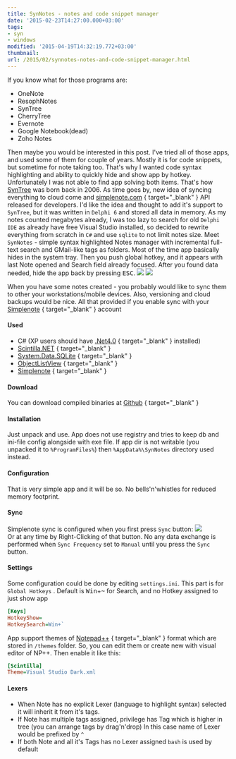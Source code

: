 ```yaml
---
title: SynNotes - notes and code snippet manager
date: '2015-02-23T14:27:00.000+03:00'
tags:
- syn
- windows
modified: '2015-04-19T14:32:19.772+03:00'
thumbnail:
url: /2015/02/synnotes-notes-and-code-snippet-manager.html
---
```


If you know what for those programs are:
- OneNote
- ResophNotes 
- SynTree
- CherryTree
- Evernote
- Google Notebook(dead)
- Zoho Notes

Then maybe you would be interested in this post. I've tried all of those apps, and used some of them for couple of years. Mostly it is for code snippets, but sometime for note taking too. That's why I wanted code syntax highlighting and ability to quickly hide and show app by hotkey. Unfortunately I was not able to find app solving both items.
That's how [SynTree](/2006/11/syntree-v05-coders-sourcebook.html) was born back in 2006. As time goes by, new idea of syncing everything to cloud come and [simplenote.com](http://simplenote.com/)
{ target="_blank" } API released for developers. I'd like the idea and thought to add it's support to `SynTree`, but it was written in `Delphi 6` and stored all data in memory. As my notes counted megabytes already, I was too lazy to search for old `Delphi IDE` as already have free Visual Studio installed, so decided to rewrite everything from scratch in `C#` and use `sqlite` to not limit notes size.
Meet `SynNotes` - simple syntax highlighted Notes manager with incremental full-text search and GMail-like tags as folders. Most of the time app basically hides in the system tray. Then you push global hotkey, and it appears with last Note opened and Search field  already focused. After you found data needed, hide the app back by pressing <kbd>ESC</kbd>.
![](/assets/img/2015/sn1.png)
![](/assets/img/2015/sn2.png)

When you have some notes created - you probably would like to sync them to other your workstations/mobile devices. Also, versioning and  cloud backups would be nice. All that provided if you enable sync with your [Simplenote](http://simplenote.com/)
{ target="_blank" } account  

#### Used
- C# (XP users should have [.Net4.0](https://www.microsoft.com/en-US/download/details.aspx?id=17851)
{ target="_blank" } installed)
- [Scintilla.NET](http://scintillanet.codeplex.com/)
{ target="_blank" }
- [System.Data.SQLite](http://system.data.sqlite.org/index.html/doc/trunk/www/index.wiki)
{ target="_blank" }
- [ObjectListView](http://objectlistview.sourceforge.net/cs/index.html)
{ target="_blank" }
- [Simplenote](http://simplenote.com/)
{ target="_blank" }

#### Download
You can download compiled binaries at [Github](https://github.com/sepich/SynNotes/releases)
{ target="_blank" } 

#### Installation
Just unpack and use. App does not use registry and tries to keep db and ini-file config alongside with exe file. If app dir is not writable  (you unpacked it to `%ProgramFiles%`) then `%AppData%\SynNotes` directory used instead.

#### Configuration
That is very simple app and it will be so. No bells'n'whistles for reduced memory footprint. 

#### Sync
Simplenote sync is configured when you first press `Sync` button:
![](/assets/img/2015/sn3.png)  
Or at any time by Right-Clicking of that button. No any data exchange is performed when `Sync Frequency` set to `Manual` until you press the `Sync` button.

#### Settings
Some configuration could be done by editing `settings.ini`.
This part is for `Global Hotkeys` . Default is <kbd>Win</kbd>+<kbd>~</kbd> for Search, and no Hotkey assigned to just show app
```ini
[Keys]
HotkeyShow=
HotkeySearch=Win+`
```
App support themes of [Notepad++](http://notepad-plus-plus.org/)
{ target="_blank" } format which are stored in `/themes` folder. So, you can edit them or create new with visual editor of NP++. Then enable it like this:
```ini
[Scintilla]
Theme=Visual Studio Dark.xml
```

#### Lexers
- When Note has no explicit Lexer (language to highlight syntax) selected it will inherit it from it's tags. 
- If Note has multiple tags assigned, privilege has Tag which is  higher in tree (you can arrange tags by drag'n'drop) In this case name  of Lexer would be prefixed by `^`
- If both Note and all it's Tags has no Lexer assigned `bash` is used by default

